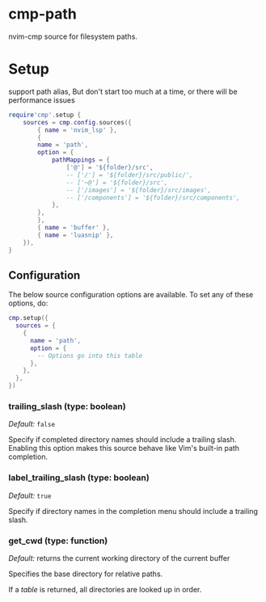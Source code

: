 # cmp-path

nvim-cmp source for filesystem paths.

# Setup

support path alias, But don't start too much at a time, or there will be performance issues
```lua
require'cmp'.setup {
    sources = cmp.config.sources({
        { name = 'nvim_lsp' },
        {
        name = 'path',
        option = {
            pathMappings = {
                ['@'] = '${folder}/src',
                -- ['/'] = '${folder}/src/public/',
                -- ['~@'] = '${folder}/src',
                -- ['/images'] = '${folder}/src/images',
                -- ['/components'] = '${folder}/src/components',
            },
        },
        },
        { name = 'buffer' },
        { name = 'luasnip' },
    }),
}
```


## Configuration

The below source configuration options are available. To set any of these options, do:

```lua
cmp.setup({
  sources = {
    {
      name = 'path',
      option = {
        -- Options go into this table
      },
    },
  },
})
```


### trailing_slash (type: boolean)

_Default:_ `false`

Specify if completed directory names should include a trailing slash. Enabling this option makes this source behave like Vim's built-in path completion.

### label_trailing_slash (type: boolean)

_Default:_ `true`

Specify if directory names in the completion menu should include a trailing slash.

### get_cwd (type: function)

_Default:_ returns the current working directory of the current buffer

Specifies the base directory for relative paths.

If a _table_ is returned, all directories are looked up in order.
